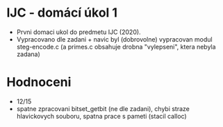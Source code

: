 # IJC - domácí úkol 1

- Prvni domaci ukol do predmetu IJC (2020).
- Vypracovano dle zadani + navic byl (dobrovolne) vypracovan modul steg-encode.c (a primes.c obsahuje drobna "vylepseni", ktera nebyla zadana)

# Hodnoceni
- 12/15
- spatne zpracovani bitset_getbit (ne dle zadani), chybi straze hlavickovych souboru, spatna prace s pameti (stacil calloc)
